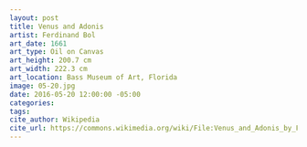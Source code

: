 ```yaml
---
layout: post
title: Venus and Adonis
artist: Ferdinand Bol
art_date: 1661
art_type: Oil on Canvas
art_height: 200.7 cm
art_width: 222.3 cm
art_location: Bass Museum of Art, Florida
image: 05-20.jpg
date: 2016-05-20 12:00:00 -05:00
categories:
tags:
cite_author: Wikipedia
cite_url: https://commons.wikimedia.org/wiki/File:Venus_and_Adonis_by_Ferdinand_Bol,_Bass_Museum_of_Art.jpg
---
```

